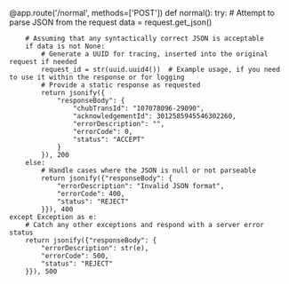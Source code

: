 @app.route('/normal', methods=['POST'])
def normal():
    try:
        # Attempt to parse JSON from the request
        data = request.get_json()

        # Assuming that any syntactically correct JSON is acceptable
        if data is not None:
            # Generate a UUID for tracing, inserted into the original request if needed
            request_id = str(uuid.uuid4())  # Example usage, if you need to use it within the response or for logging
            # Provide a static response as requested
            return jsonify({
                "responseBody": {
                    "chubTransId": "107078096-29090",
                    "acknowledgementId": 3012585945546302260,
                    "errorDescription": "",
                    "errorCode": 0,
                    "status": "ACCEPT"
                }
            }), 200
        else:
            # Handle cases where the JSON is null or not parseable
            return jsonify({"responseBody": {
                "errorDescription": "Invalid JSON format",
                "errorCode": 400,
                "status": "REJECT"
            }}), 400
    except Exception as e:
        # Catch any other exceptions and respond with a server error status
        return jsonify({"responseBody": {
            "errorDescription": str(e),
            "errorCode": 500,
            "status": "REJECT"
        }}), 500
